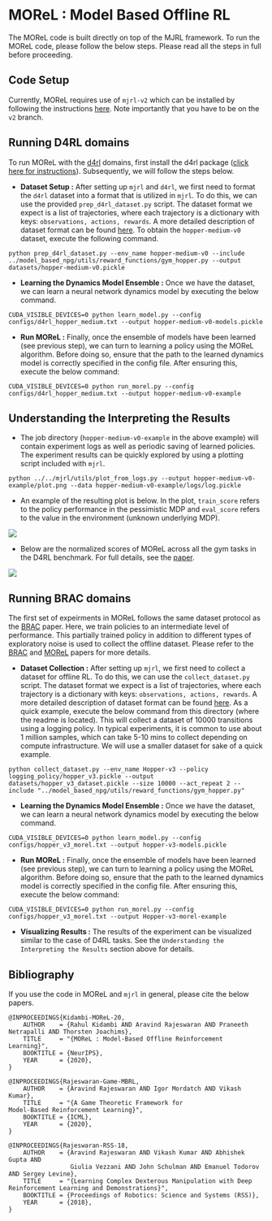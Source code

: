 # MOReL : Model Based Offline RL

The MOReL code is built directly on top of the MJRL framework. To run the MOReL code, please follow the below steps. Please read all the steps in full before proceeding.

## Code Setup
Currently, MOReL requires use of `mjrl-v2` which can be installed by following the instructions [here](https://github.com/aravindr93/mjrl/tree/v2/setup). Note importantly that you have to be on the `v2` branch.

## Running D4RL domains

To run MOReL with the [d4rl](https://sites.google.com/view/d4rl/home) domains, first install the d4rl package ([click here for instructions](https://github.com/rail-berkeley/d4rl)). Subsequently, we will follow the steps below.

- **Dataset Setup :** After setting up `mjrl` and `d4rl`, we first need to format the `d4rl` dataset into a format that is utilized in `mjrl`. To do this, we can use the provided `prep_d4rl_dataset.py` script. The dataset format we expect is a list of trajectories, where each trajectory is a dictionary with keys: `observations, actions, rewards`. A more detailed description of dataset format can be found [here](https://github.com/aravindr93/mjrl/blob/v2/mjrl/samplers/core.py). To obtain the `hopper-medium-v0` dataset, execute the following command.
```
python prep_d4rl_dataset.py --env_name hopper-medium-v0 --include ../model_based_npg/utils/reward_functions/gym_hopper.py --output datasets/hopper-medium-v0.pickle
```

- **Learning the Dynamics Model Ensemble :** Once we have the dataset, we can learn a neural network dynamics model by executing the below command.
```
CUDA_VISIBLE_DEVICES=0 python learn_model.py --config configs/d4rl_hopper_medium.txt --output hopper-medium-v0-models.pickle
```

- **Run MOReL :** Finally, once the ensemble of models have been learned (see previous step), we can turn to learning a policy using the MOReL algorithm. Before doing so, ensure that the path to the learned dynamics model is correctly specified in the config file. After ensuring this, execute the below command:
```
CUDA_VISIBLE_DEVICES=0 python run_morel.py --config configs/d4rl_hopper_medium.txt --output hopper-medium-v0-example
```


## Understanding the Interpreting the Results

- The job directory (`hopper-medium-v0-example` in the above example) will contain experiment logs as well as periodic saving of learned policies. The experiment results can be quickly explored by using a plotting script included with `mjrl`.
```
python ../../mjrl/utils/plot_from_logs.py --output hopper-medium-v0-example/plot.png --data hopper-medium-v0-example/logs/log.pickle
```

- An example of the resulting plot is below. In the plot, `train_score` refers to the policy performance in the pessimistic MDP and `eval_score` refers to the value in the environment (unknown underlying MDP).

<td><img src="assets/example_result_d4rl.png"></td>

- Below are the normalized scores of MOReL across all the gym tasks in the D4RL benchmark. For full details, see the [paper](https://sites.google.com/view/morel).

<td><img src="assets/d4rl_result_table.png"></td>

## Running BRAC domains
The first set of expeirments in MOReL follows the same dataset protocol as the [BRAC](https://arxiv.org/abs/1911.11361) paper. Here, we train policies to an intermediate level of performance. This partially trained policy in addition to different types of exploratory noise is used to collect the offline dataset. Please refer to the [BRAC](https://arxiv.org/abs/1911.11361) and [MOReL](https://sites.google.com/view/morel) papers for more details.

- **Dataset Collection :** After setting up `mjrl`, we first need to collect a dataset for offline RL. To do this, we can use the `collect_dataset.py` script. The dataset format we expect is a list of trajectories, where each trajectory is a dictionary with keys: `observations, actions, rewards`. A more detailed description of dataset format can be found [here](https://github.com/aravindr93/mjrl/blob/v2/mjrl/samplers/core.py). As a quick example, execute the below command from this directory (where the readme is located). This will collect a dataset of 10000 transitions using a logging policy. In typical experiments, it is common to use about 1 million samples, which can take 5-10 mins to collect depending on compute infrastructure. We will use a smaller dataset for sake of a quick example.
```
python collect_dataset.py --env_name Hopper-v3 --policy logging_policy/hopper_v3.pickle --output datasets/hopper_v3_dataset.pickle --size 10000 --act_repeat 2 --include "../model_based_npg/utils/reward_functions/gym_hopper.py"
```

- **Learning the Dynamics Model Ensemble :** Once we have the dataset, we can learn a neural network dynamics model by executing the below command.
```
CUDA_VISIBLE_DEVICES=0 python learn_model.py --config configs/hopper_v3_morel.txt --output hopper-v3-models.pickle
```

- **Run MOReL :** Finally, once the ensemble of models have been learned (see previous step), we can turn to learning a policy using the MOReL algorithm. Before doing so, ensure that the path to the learned dynamics model is correctly specified in the config file. After ensuring this, execute the below command:
```
CUDA_VISIBLE_DEVICES=0 python run_morel.py --config configs/hopper_v3_morel.txt --output Hopper-v3-morel-example
```

- **Visualizing Results :** The results of the experiment can be visualized similar to the case of D4RL tasks. See the `Understanding the Interpreting the Results` section above for details.


## Bibliography

If you use the code in MOReL and `mjrl` in general, please cite the below papers.
```
@INPROCEEDINGS{Kidambi-MOReL-20,
    AUTHOR    = {Rahul Kidambi AND Aravind Rajeswaran AND Praneeth Netrapalli AND Thorsten Joachims},
    TITLE     = "{MOReL : Model-Based Offline Reinforcement Learning}",
    BOOKTITLE = {NeurIPS},
    YEAR      = {2020},
}

@INPROCEEDINGS{Rajeswaran-Game-MBRL,
    AUTHOR    = {Aravind Rajeswaran AND Igor Mordatch AND Vikash Kumar},
    TITLE     = "{A Game Theoretic Framework for
Model-Based Reinforcement Learning}",
    BOOKTITLE = {ICML},
    YEAR      = {2020},
}

@INPROCEEDINGS{Rajeswaran-RSS-18,
    AUTHOR    = {Aravind Rajeswaran AND Vikash Kumar AND Abhishek Gupta AND
                 Giulia Vezzani AND John Schulman AND Emanuel Todorov AND Sergey Levine},
    TITLE     = "{Learning Complex Dexterous Manipulation with Deep Reinforcement Learning and Demonstrations}",
    BOOKTITLE = {Proceedings of Robotics: Science and Systems (RSS)},
    YEAR      = {2018},
}
```